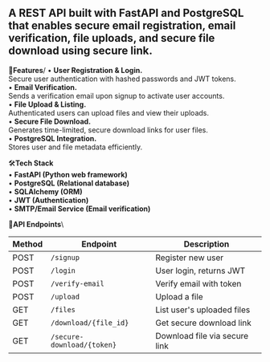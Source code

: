 ## A REST API built with FastAPI and PostgreSQL that enables secure email registration, email verification, file uploads, and secure file download using secure link.

🚀**Features**/
• **User Registration & Login.**\
  Secure user authentication with hashed passwords and JWT tokens.\
• **Email Verification.**\
  Sends a verification email upon signup to activate user accounts.\
• **File Upload & Listing.**\
  Authenticated users can upload files and view their uploads.\
• **Secure File Download.**\
  Generates time-limited, secure download links for user files.\
• **PostgreSQL Integration.**\
  Stores user and file metadata efficiently.

🛠️**Tech Stack** \
• **FastAPI (Python web framework)**\
• **PostgreSQL (Relational database)**\
• **SQLAlchemy (ORM)**\
• **JWT (Authentication)**\
• **SMTP/Email Service (Email verification)**


📖**API Endpoints**\

| Method | Endpoint                    | Description                       |
|--------|-----------------------------|-----------------------------------|
| POST   | `/signup`                   | Register new user                 |
| POST   | `/login`                    | User login, returns JWT           |
| POST   | `/verify-email`             | Verify email with token           |
| POST   | `/upload`                   | Upload a file                     |
| GET    | `/files`                    | List user's uploaded files        |
| GET    | `/download/{file_id}`       | Get secure download link          |
| GET    | `/secure-download/{token}`  | Download file via secure link     |


